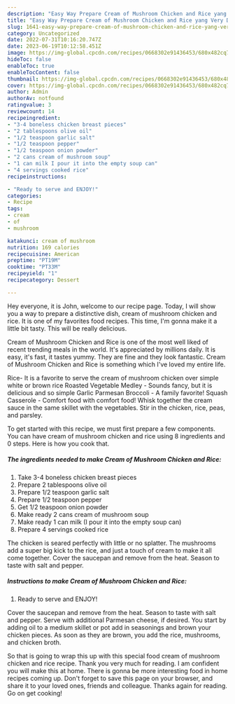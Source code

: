 ```yaml
---
description: "Easy Way Prepare Cream of Mushroom Chicken and Rice yang Very Delicious"
title: "Easy Way Prepare Cream of Mushroom Chicken and Rice yang Very Delicious"
slug: 1641-easy-way-prepare-cream-of-mushroom-chicken-and-rice-yang-very-delicious
category: Uncategorized
date: 2022-07-31T10:16:20.747Z
date: 2023-06-19T10:12:58.451Z
image: https://img-global.cpcdn.com/recipes/0668302e91436453/680x482cq70/cream-of-mushroom-chicken-and-rice-recipe-main-photo.jpg
hideToc: false
enableToc: true
enableTocContent: false
thumbnail: https://img-global.cpcdn.com/recipes/0668302e91436453/680x482cq70/cream-of-mushroom-chicken-and-rice-recipe-main-photo.jpg
cover: https://img-global.cpcdn.com/recipes/0668302e91436453/680x482cq70/cream-of-mushroom-chicken-and-rice-recipe-main-photo.jpg
author: Admin
authorAv: notfound
ratingvalue: 3
reviewcount: 14
recipeingredient:
- "3-4 boneless chicken breast pieces"
- "2 tablespoons olive oil"
- "1/2 teaspoon garlic salt"
- "1/2 teaspoon pepper"
- "1/2 teaspoon onion powder"
- "2 cans cream of mushroom soup"
- "1 can milk I pour it into the empty soup can"
- "4 servings cooked rice"
recipeinstructions:

- "Ready to serve and ENJOY!"
categories:
- Recipe
tags:
- cream
- of
- mushroom

katakunci: cream of mushroom 
nutrition: 169 calories
recipecuisine: American
preptime: "PT19M"
cooktime: "PT33M"
recipeyield: "1"
recipecategory: Dessert

---
```



Hey everyone, it is John, welcome to our recipe page. Today, I will show you a way to prepare a distinctive dish, cream of mushroom chicken and rice. It is one of my favorites food recipes. This time, I'm gonna make it a little bit tasty. This will be really delicious.

Cream of Mushroom Chicken and Rice is one of the most well liked of recent trending meals in the world. It's appreciated by millions daily. It is easy, it's fast, it tastes yummy. They are fine and they look fantastic. Cream of Mushroom Chicken and Rice is something which I've loved my entire life.

Rice- It is a favorite to serve the cream of mushroom chicken over simple white or brown rice Roasted Vegetable Medley - Sounds fancy, but it is delicious and so simple Garlic Parmesan Broccoli - A family favorite! Squash Casserole - Comfort food with comfort food! Whisk together the cream sauce in the same skillet with the vegetables. Stir in the chicken, rice, peas, and parsley.


To get started with this recipe, we must first prepare a few components. You can have cream of mushroom chicken and rice using 8 ingredients and 0 steps. Here is how you cook that.

<!--inarticleads1-->

##### The ingredients needed to make Cream of Mushroom Chicken and Rice:

1. Take 3-4 boneless chicken breast pieces
1. Prepare 2 tablespoons olive oil
1. Prepare 1/2 teaspoon garlic salt
1. Prepare 1/2 teaspoon pepper
1. Get 1/2 teaspoon onion powder
1. Make ready 2 cans cream of mushroom soup
1. Make ready 1 can milk (I pour it into the empty soup can)
1. Prepare 4 servings cooked rice


The chicken is seared perfectly with little or no splatter. The mushrooms add a super big kick to the rice, and just a touch of cream to make it all come together. Cover the saucepan and remove from the heat. Season to taste with salt and pepper. 

<!--inarticleads2-->

##### Instructions to make Cream of Mushroom Chicken and Rice:


1. Ready to serve and ENJOY!

Cover the saucepan and remove from the heat. Season to taste with salt and pepper. Serve with additional Parmesan cheese, if desired. You start by adding oil to a medium skillet or pot add in seasonings and brown your chicken pieces. As soon as they are brown, you add the rice, mushrooms, and chicken broth. 

So that is going to wrap this up with this special food cream of mushroom chicken and rice recipe. Thank you very much for reading. I am confident you will make this at home. There is gonna be more interesting food in home recipes coming up. Don't forget to save this page on your browser, and share it to your loved ones, friends and colleague. Thanks again for reading. Go on get cooking!
